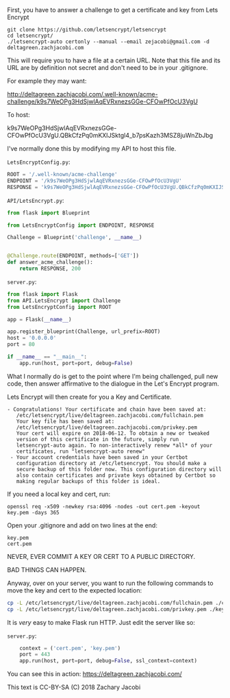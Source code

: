 First, you have to answer a challenge to get a certificate and key from Lets Encrypt

```
git clone https://github.com/letsencrypt/letsencrypt
cd letsencrypt/
./letsencrypt-auto certonly --manual --email zejacobi@gmail.com -d deltagreen.zachjacobi.com
```

This will require you to have a file at a certain URL. Note that this file and its URL are by definition not secret and don't need to be in your .gitignore.

For example they may want:

http://deltagreen.zachjacobi.com/.well-known/acme-challenge/k9s7WeOPg3HdSjwlAqEVRxnezsGGe-CFOwPfOcU3VgU

To host:

k9s7WeOPg3HdSjwlAqEVRxnezsGGe-CFOwPfOcU3VgU.QBkCfzPq0mKXIJSktgl4_b7psKazh3MSZ8juWnZbJbg

I've normally done this by modifying my API to host this file. 

`LetsEncryptConfig.py`:
```python
ROOT = '/.well-known/acme-challenge'
ENDPOINT = '/k9s7WeOPg3HdSjwlAqEVRxnezsGGe-CFOwPfOcU3VgU'
RESPONSE = 'k9s7WeOPg3HdSjwlAqEVRxnezsGGe-CFOwPfOcU3VgU.QBkCfzPq0mKXIJSktgl4_b7psKazh3MSZ8juWnZbJbg'

```

`API/LetsEncrypt.py`:
```python
from flask import Blueprint

from LetsEncryptConfig import ENDPOINT, RESPONSE

Challenge = Blueprint('challenge', __name__)


@Challenge.route(ENDPOINT, methods=['GET'])
def answer_acme_challenge():
    return RESPONSE, 200
```

`server.py`:
```python
from flask import Flask
from API.LetsEncrypt import Challenge
from LetsEncryptConfig import ROOT

app = Flask(__name__)

app.register_blueprint(Challenge, url_prefix=ROOT)
host = '0.0.0.0'
port = 80

if __name__ == "__main__":
    app.run(host, port=port, debug=False)
```

What I normally do is get to the point where I'm being challenged, pull new code, then answer affirmative to the dialogue in the Let's Encrypt program.

Lets Encrypt will then create for you a Key and Certificate.

```
- Congratulations! Your certificate and chain have been saved at:
   /etc/letsencrypt/live/deltagreen.zachjacobi.com/fullchain.pem
   Your key file has been saved at:
   /etc/letsencrypt/live/deltagreen.zachjacobi.com/privkey.pem
   Your cert will expire on 2018-06-12. To obtain a new or tweaked
   version of this certificate in the future, simply run
   letsencrypt-auto again. To non-interactively renew *all* of your
   certificates, run "letsencrypt-auto renew"
 - Your account credentials have been saved in your Certbot
   configuration directory at /etc/letsencrypt. You should make a
   secure backup of this folder now. This configuration directory will
   also contain certificates and private keys obtained by Certbot so
   making regular backups of this folder is ideal.
```

If you need a local key and cert, run:

`openssl req -x509 -newkey rsa:4096 -nodes -out cert.pem -keyout key.pem -days 365`

Open your .gitignore and add on two lines at the end:
```.ignore
key.pem
cert.pem
```

NEVER, EVER COMMIT A KEY OR CERT TO A PUBLIC DIRECTORY.

BAD THINGS CAN HAPPEN.


Anyway, over on your server, you want to run the following commands to move the key and cert to the expected location:
```bash
cp -L /etc/letsencrypt/live/deltagreen.zachjacobi.com/fullchain.pem ./cert.pem
cp -L /etc/letsencrypt/live/deltagreen.zachjacobi.com/privkey.pem ./key.pem
```

It is _very_ easy to make Flask run HTTP. Just edit the server like so:

`server.py`:
```python
    context = ('cert.pem', 'key.pem')
    port = 443
    app.run(host, port=port, debug=False, ssl_context=context)
```

You can see this in action:
https://deltagreen.zachjacobi.com/

This text is CC-BY-SA (C) 2018 Zachary Jacobi
